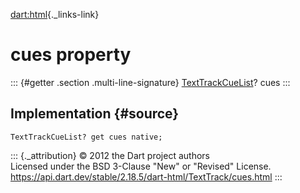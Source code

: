 [dart:html](../../dart-html/dart-html-library){._links-link}

cues property
=============

::: {#getter .section .multi-line-signature}
[TextTrackCueList](../texttrackcuelist-class)? cues
:::

Implementation {#source}
--------------

``` {.language-dart data-language="dart"}
TextTrackCueList? get cues native;
```

::: {._attribution}
© 2012 the Dart project authors\
Licensed under the BSD 3-Clause \"New\" or \"Revised\" License.\
<https://api.dart.dev/stable/2.18.5/dart-html/TextTrack/cues.html>
:::
